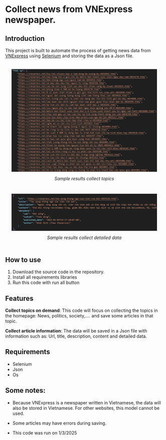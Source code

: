 # Collect news from VNExpress newspaper.
## Introduction
This project is built to automate the process of getting news data from [VNExpress](https://vnexpress.net/) using [Selenium](https://www.selenium.dev/) and storing the data as a Json file.

<p align="center">
  <figure style="text-align: center; display: inline-block; margin: 20px;">
    <img src="https://github.com/SaikySu/Collect_and_classify_news/blob/main/Data_Image/example1.png?raw=true" width="800">
    <figcaption style="font-style: italic; margin-top: 10px;">Sample results collect topics</figcaption>
  </figure>
  <figure style="text-align: center; display: inline-block; margin: 20px;">
    <img src="https://github.com/SaikySu/Collect_and_classify_news/blob/main/Data_Image/example2.png?raw=true" width="800">
    <figcaption style="font-style: italic; margin-top: 10px;">Sample results collect detailed data</figcaption>
  </figure>
</p>



## How to use
1. Download the source code in the repository.
2. Install all requirements libraries
3. Run this code with run all button

## Features
**Collect topics on demand**: This code will focus on collecting the topics in the homepage: News, politics, society,.... and save some articles in that topic.

**Collect article information**: The data will be saved in a Json file with information such as: Url, title, description, content and detailed data.

## Requirements
* Selenium
* Json
* Os

## Some notes:
* Because VNExpress is a newspaper written in Vietnamese, the data will also be stored in Vietnamese. For other websites, this model cannot be used.

* Some articles may have errors during saving.

* This code was run on 1/3/2025
